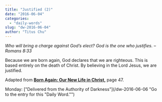 ```yaml
---
title: "Justified (2)"
date: "2016-06-04"
categories: 
  - "daily-words"
slug: "dw-2016-06-04"
author: "Titus Chu"
---
```


_Who will bring a charge against God’s elect? God is the one who justifies. – Romans 8:33_

Because we are born again, God declares that we are righteous. This is based entirely on the death of Christ. By believing in the Lord Jesus, we are justified.

Adapted from __[Born Again: Our New Life in Christ,](/book-born-again/ "Go to the listing for this book.")__ page 47.

Monday: ["Delivered from the Authority of Darkness"](/dw-2016-06-06 "Go to the entry for this "Daily Word."")
